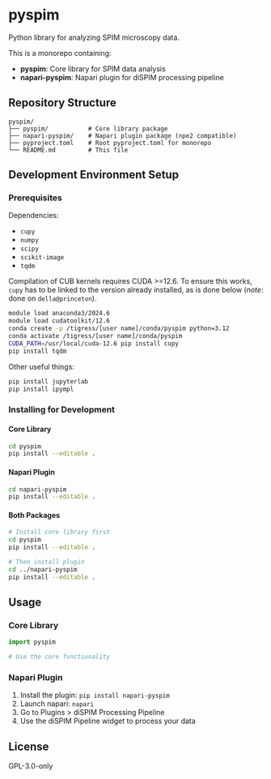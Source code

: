 # pyspim

Python library for analyzing SPIM microscopy data.

This is a monorepo containing:
- **pyspim**: Core library for SPIM data analysis
- **napari-pyspim**: Napari plugin for diSPIM processing pipeline

## Repository Structure

```
pyspim/
├── pyspim/           # Core library package
├── napari-pyspim/    # Napari plugin package (npe2 compatible)
├── pyproject.toml    # Root pyproject.toml for monorepo
└── README.md         # This file
```

## Development Environment Setup

### Prerequisites

Dependencies:
- `cupy`
- `numpy`
- `scipy`
- `scikit-image`
- `tqdm`

Compilation of CUB kernels requires CUDA >=12.6. To ensure this works, `cupy` has to be linked to the version already installed, as is done below (*note*: done on `della@princeton`).

```bash
module load anaconda3/2024.6
module load cudatoolkit/12.6
conda create -p /tigress/[user name]/conda/pyspim python=3.12
conda activate /tigress/[user name]/conda/pyspim
CUDA_PATH=/usr/local/cuda-12.6 pip install cupy
pip install tqdm
```

Other useful things:
```bash
pip install jupyterlab
pip install ipympl
```

### Installing for Development

#### Core Library
```bash
cd pyspim
pip install --editable .
```

#### Napari Plugin
```bash
cd napari-pyspim
pip install --editable .
```

#### Both Packages
```bash
# Install core library first
cd pyspim
pip install --editable .

# Then install plugin
cd ../napari-pyspim
pip install --editable .
```

## Usage

### Core Library
```python
import pyspim

# Use the core functionality
```

### Napari Plugin
1. Install the plugin: `pip install napari-pyspim`
2. Launch napari: `napari`
3. Go to Plugins > diSPIM Processing Pipeline
4. Use the diSPIM Pipeline widget to process your data

## License

GPL-3.0-only
